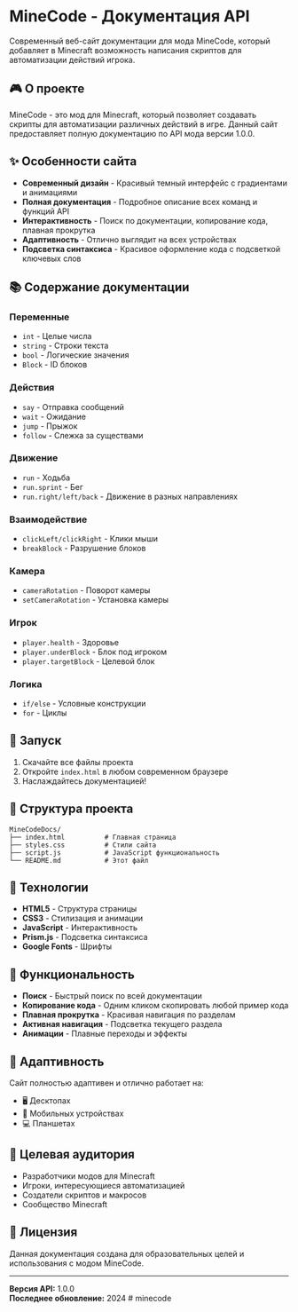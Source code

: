 # MineCode - Документация API

Современный веб-сайт документации для мода MineCode, который добавляет в Minecraft возможность написания скриптов для автоматизации действий игрока.

## 🎮 О проекте

MineCode - это мод для Minecraft, который позволяет создавать скрипты для автоматизации различных действий в игре. Данный сайт предоставляет полную документацию по API мода версии 1.0.0.

## ✨ Особенности сайта

- **Современный дизайн** - Красивый темный интерфейс с градиентами и анимациями
- **Полная документация** - Подробное описание всех команд и функций API
- **Интерактивность** - Поиск по документации, копирование кода, плавная прокрутка
- **Адаптивность** - Отлично выглядит на всех устройствах
- **Подсветка синтаксиса** - Красивое оформление кода с подсветкой ключевых слов

## 📚 Содержание документации

### Переменные
- `int` - Целые числа
- `string` - Строки текста
- `bool` - Логические значения
- `Block` - ID блоков

### Действия
- `say` - Отправка сообщений
- `wait` - Ожидание
- `jump` - Прыжок
- `follow` - Слежка за существами

### Движение
- `run` - Ходьба
- `run.sprint` - Бег
- `run.right/left/back` - Движение в разных направлениях

### Взаимодействие
- `clickLeft/clickRight` - Клики мыши
- `breakBlock` - Разрушение блоков

### Камера
- `cameraRotation` - Поворот камеры
- `setCameraRotation` - Установка камеры

### Игрок
- `player.health` - Здоровье
- `player.underBlock` - Блок под игроком
- `player.targetBlock` - Целевой блок

### Логика
- `if/else` - Условные конструкции
- `for` - Циклы

## 🚀 Запуск

1. Скачайте все файлы проекта
2. Откройте `index.html` в любом современном браузере
3. Наслаждайтесь документацией!

## 📁 Структура проекта

```
MineCodeDocs/
├── index.html          # Главная страница
├── styles.css          # Стили сайта
├── script.js           # JavaScript функциональность
└── README.md           # Этот файл
```

## 🎨 Технологии

- **HTML5** - Структура страницы
- **CSS3** - Стилизация и анимации
- **JavaScript** - Интерактивность
- **Prism.js** - Подсветка синтаксиса
- **Google Fonts** - Шрифты

## 🔧 Функциональность

- **Поиск** - Быстрый поиск по всей документации
- **Копирование кода** - Одним кликом скопировать любой пример кода
- **Плавная прокрутка** - Красивая навигация по разделам
- **Активная навигация** - Подсветка текущего раздела
- **Анимации** - Плавные переходы и эффекты

## 📱 Адаптивность

Сайт полностью адаптивен и отлично работает на:
- 🖥️ Десктопах
- 📱 Мобильных устройствах
- 💻 Планшетах

## 🎯 Целевая аудитория

- Разработчики модов для Minecraft
- Игроки, интересующиеся автоматизацией
- Создатели скриптов и макросов
- Сообщество Minecraft

## 📄 Лицензия

Данная документация создана для образовательных целей и использования с модом MineCode.

---

**Версия API:** 1.0.0  
**Последнее обновление:** 2024 #   m i n e c o d e 
 
 
